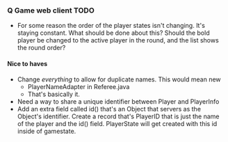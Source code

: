 ### Q Game web client TODO ###
  * For some reason the order of the player states isn't changing. It's staying constant. What should be done about this? Should the bold player be changed to the active player in the round, and the list shows the round order?

#### Nice to haves ####
  * Change *everything* to allow for duplicate names. This would mean new
    * PlayerNameAdapter in Referee.java
    * That's basically it.
  * Need a way to share a unique identifier between Player and PlayerInfo
  * Add an extra field called id() that's an Object that servers as the Object's identifier. Create a record that's PlayerID that is just the name of the player and the id() field. PlayerState will get created with this id inside of gamestate. 